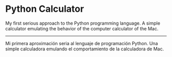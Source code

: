 # Python Calculator


My first serious approach to the Python programming language. A simple calculator emulating the behavior of the computer calculator of the
Mac.

---

Mi primera aproximación seria al lenguaje de programación Python. Una simple calculadora emulando el comportamiento de la calculadora de 
Mac.

